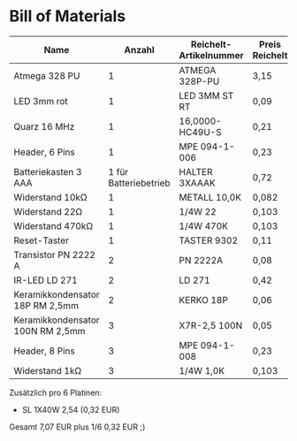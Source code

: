# Bill of Materials

| Name                             | Anzahl                | Reichelt-Artikelnummer | Preis Reichelt | Gesamtpreis |
|----------------------------------|-----------------------|------------------------|----------------|-------------|
| Atmega 328 PU                    | 1                     | ATMEGA 328P-PU         | 3,15           | 3,15        |
| LED 3mm rot                      | 1                     | LED 3MM ST RT          | 0,09           | 0,09        |
| Quarz 16 MHz                     | 1                     | 16,0000-HC49U-S        | 0,21           | 0,21        |
| Header, 6 Pins                   | 1                     | MPE 094-1-006          | 0,23           | 0,23        |
| Batteriekasten 3 AAA             | 1 für Batteriebetrieb | HALTER 3XAAAK          | 0,72           | 0,72        |
| Widerstand 10kΩ                  | 1                     | METALL 10,0K           | 0,082          | 0,082       |
| Widerstand 22Ω                   | 1                     | 1/4W 22                | 0,103          | 0,103       |
| Widerstand 470kΩ                 | 1                     | 1/4W 470K              | 0,103          | 0,103       |
| Reset-Taster                     | 1                     | TASTER 9302            | 0,11           | 0,11        |
| Transistor PN 2222 A             | 2                     | PN 2222A               | 0,08           | 0,16        |
| IR-LED LD 271                    | 2                     | LD 271                 | 0,42           | 0,84        |
| Keramikkondensator 18P RM 2,5mm  | 2                     | KERKO 18P              | 0,06           | 0,12        |
| Keramikkondensator 100N RM 2,5mm | 3                     | X7R-2,5 100N           | 0,05           | 0,15        |
| Header, 8 Pins                   | 3                     | MPE 094-1-008          | 0,23           | 0,69        |
| Widerstand 1kΩ                   | 3                     | 1/4W 1,0K              | 0,103          | 0,309       |

Zusätzlich pro 6 Platinen:
 * SL 1X40W 2,54 (0,32 EUR)

Gesamt 7,07 EUR plus 1/6 0,32 EUR ;)

